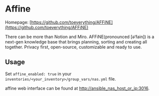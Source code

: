 # Affine

Homepage: [https://github.com/toeverything/AFFiNE](https://github.com/toeverything/AFFiNE)

There can be more than Notion and Miro. AFFiNE(pronounced [ə‘fain]) is a next-gen knowledge base that brings planning, sorting and creating all together. Privacy first, open-source, customizable and ready to use.

## Usage

Set `affine_enabled: true` in your `inventories/<your_inventory>/group_vars/nas.yml` file.

affine web interface can be found at [http://ansible_nas_host_or_ip:3016](http://ansible_nas_host_or_ip:3016).
